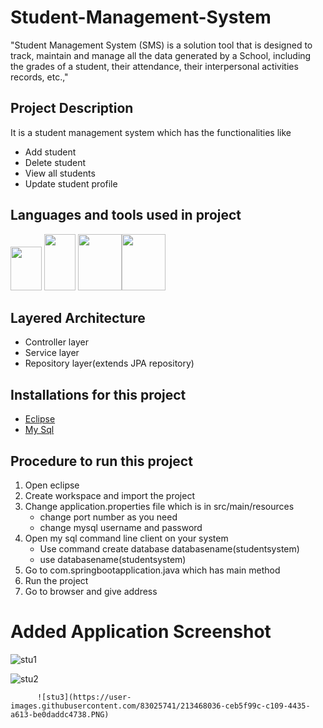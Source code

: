 # Student-Management-System
"Student Management System (SMS) is a solution tool that is designed to track, maintain and manage all the data generated by a School, including the grades of a student, their attendance, their interpersonal activities records, etc.,"


## Project Description
It is a student management system which has the functionalities like
* Add student
* Delete student
* View all students
* Update student profile

## Languages and tools used in project
 <img src="https://cdn.jsdelivr.net/gh/devicons/devicon/icons/java/java-original-wordmark.svg" width="50" height="70" /> <img src="https://cdn.jsdelivr.net/gh/devicons/devicon/icons/spring/spring-original.svg" width="50" height="90" /> <img src="https://cdn.jsdelivr.net/gh/devicons/devicon/icons/mysql/mysql-original-wordmark.svg" width="70" height="90" /><img src="https://www.bing.com/th?id=OIP.U1PL1zDlzqRGPcRrovytgAHaFj&w=228&h=169&c=8&rs=1&qlt=90&o=6&dpr=1.3&pid=3.1&rm=2" width="70" height="90" />
          
 
 ## Layered Architecture
 * Controller layer
 * Service layer
 * Repository layer(extends JPA repository)
 
 ## Installations for this project
 * <a href = "https://www.eclipse.org/downloads/packages/release/helios/sr1/eclipse-ide-java-developers" >Eclipse</a>
 * <a href ="https://dev.mysql.com/downloads/installer/">My Sql</a>

## Procedure to run this project
1. Open eclipse
2. Create workspace and import the project
3. Change application.properties file which is in src/main/resources
   - change port number as you need
   - change mysql username and password
4. Open my sql command line client on your system
   - Use command create database databasename(studentsystem)
   - use databasename(studentsystem)
5. Go to com.springbootapplication.java which has main method
6. Run the project
7. Go to browser and give address

# Added Application Screenshot
![stu1](https://user-images.githubusercontent.com/83025741/213468000-dec785b0-e615-4ea3-b523-1d09d869aa6d.PNG)

          
          
![stu2](https://user-images.githubusercontent.com/83025741/213468021-be783c7d-d60f-4fa7-9a29-7348e2a62311.PNG)

          ![stu3](https://user-images.githubusercontent.com/83025741/213468036-ceb5f99c-c109-4435-a613-be0daddc4738.PNG)

